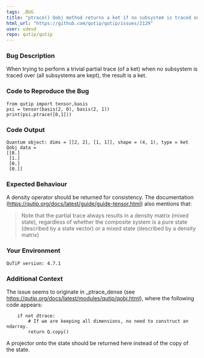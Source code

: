 ```yaml
---
tags: ,BUG
title: "ptrace() Qobj method returns a ket if no subsystem is traced out"
html_url: "https://github.com/qutip/qutip/issues/2129"
user: udevd
repo: qutip/qutip
---
```


### Bug Description

When trying to perform a trivial partial trace (of a ket) when no subsystem is traced over (all subsystems are kept), the result is a ket.

### Code to Reproduce the Bug

```shell
from qutip import tensor,basis
psi = tensor(basis(2, 0), basis(2, 1))
print(psi.ptrace([0,1]))
```


### Code Output

```shell
Quantum object: dims = [[2, 2], [1, 1]], shape = (4, 1), type = ket
Qobj data =
[[0.]
 [1.]
 [0.]
 [0.]]
```


### Expected Behaviour

A density operator should be returned for consistency. The documentation (https://qutip.org/docs/latest/guide/guide-tensor.html) also mentions that: 

> Note that the partial trace always results in a density matrix (mixed state), regardless of whether the composite system is a pure state (described by a state vector) or a mixed state (described by a density matrix)

### Your Environment

```shell
QuTiP version: 4.7.1
```


### Additional Context

The issue seems to originate in _ptrace_dense (see https://qutip.org/docs/latest/modules/qutip/qobj.html), where the following code appears:
```
    if not dtrace:
        # If we are keeping all dimensions, no need to construct an ndarray.
        return Q.copy()
```
A projector onto the state should be returned here instead of the copy of the state.